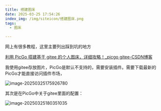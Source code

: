 ```yaml
---
title: 搭建图床
date: 2025-03-25 17:54:26
index_img: /img/siteicon/搭建图床.png
tags:
  - 图床

---
```




<meta name="referrer" content="no-referrer"/>



网上有很多教程，这里主要列出踩到坑的地方

[利用 PicGo 搭建基于 gitee 的个人图床，详细攻略！_picgo gitee-CSDN博客](https://blog.csdn.net/duleilewuhen/article/details/139478827)



我使用gitee存放图片，PicGo是默认不支持的，需要安装插件。需要下载最新的PicGo才能直接访问插件市场，

![image-20250325175926780](https://gitee.com/silent-learner/imgs/raw/master/2025图片/20250325175926838.png)

其次是在PicGo中关于gitee里面的配置：

![image-20250325180351035](https://gitee.com/silent-learner/imgs/raw/master/2025图片/20250325180351091.png)
